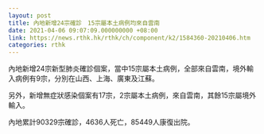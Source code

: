 ```yaml
---
layout: post
title: 內地新增24宗確診　15宗屬本土病例均來自雲南
date: 2021-04-06 09:07:09.000000000 +08:00
link: https://news.rthk.hk/rthk/ch/component/k2/1584360-20210406.htm
categories: rthk
---
```


內地新增24宗新型肺炎確診個案，當中15宗屬本土病例，全部來自雲南，境外輸入病例有9宗，分別在山西、上海、廣東及江蘇。

另外，新增無症狀感染個案有17宗，2宗屬本土病例，來自雲南，其餘15宗屬境外輸入。

內地累計90329宗確診，4636人死亡，85449人康復出院。
